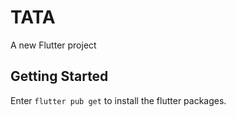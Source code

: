 # TATA

A new Flutter project

## Getting Started

Enter `flutter pub get` to install the flutter packages.
